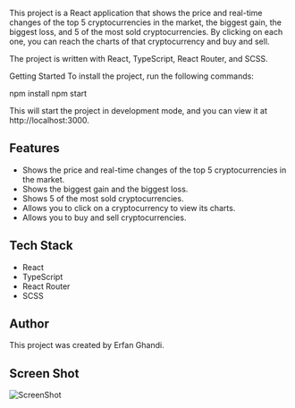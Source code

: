 This project is a React application that shows the price and real-time changes of the top 5 cryptocurrencies in the market, the biggest gain, the biggest loss, and 5 of the most sold cryptocurrencies. By clicking on each one, you can reach the charts of that cryptocurrency and buy and sell.

The project is written with React, TypeScript, React Router, and SCSS.

Getting Started
To install the project, run the following commands:

npm install npm start


This will start the project in development mode, and you can view it at http://localhost:3000.

## Features

* Shows the price and real-time changes of the top 5 cryptocurrencies in the market.
* Shows the biggest gain and the biggest loss.
* Shows 5 of the most sold cryptocurrencies.
* Allows you to click on a cryptocurrency to view its charts.
* Allows you to buy and sell cryptocurrencies.

## Tech Stack

* React
* TypeScript
* React Router
* SCSS

## Author

This project was created by Erfan Ghandi.

## Screen Shot
![ScreenShot](https://github.com/user-attachments/assets/d03b33ff-01fb-4099-b3db-2e0d5a563bcd)
